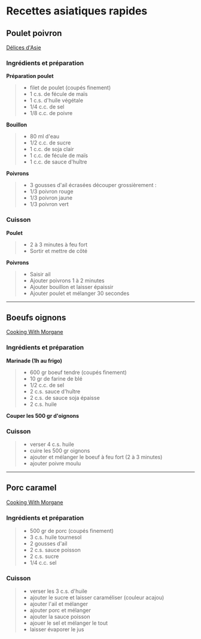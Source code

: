 # Recettes asiatiques rapides

## Poulet poivron

[Délices d'Asie](https://www.youtube.com/watch?v=52czuVXEg6M)

### Ingrédients et préparation

**Préparation poulet**

> - filet de poulet (coupés finement)
> - 1 c.s. de fécule de maïs
> - 1 c.s. d'huile végétale
> - 1/4 c.c. de sel
> - 1/8 c.c. de poivre

**Bouillon**

> - 80 ml d'eau
> - 1/2 c.c. de sucre
> - 1 c.c. de soja clair
> - 1 c.c. de fécule de maïs
> - 1 c.c. de sauce d'huître

**Poivrons**

> - 3 gousses d'ail écrasées
> découper grossièrement :
> - 1/3 poivron rouge
> - 1/3 poivron jaune
> - 1/3 poivron vert

### Cuisson

**Poulet**
> - 2 à 3 minutes à feu fort
> - Sortir et mettre de côté

**Poivrons**
> - Saisir ail
> - Ajouter poivrons 1 à 2 minutes
> - Ajouter bouillon et laisser épaissir
> - Ajouter poulet et mélanger 30 secondes

---


## Boeufs oignons

[Cooking With Morgane](https://www.youtube.com/watch?v=kSAhmnt5UaE)

### Ingrédients et préparation

**Marinade (1h au frigo)**

> - 600 gr boeuf tendre (coupés finement)
> - 10 gr de farine de blé
> - 1/2 c.c. de sel
> - 2 c.s. sauce d'huître
> - 2 c.s. de sauce soja épaisse
> - 2 c.s. huile

**Couper les 500 gr d'oignons**

### Cuisson 

> - verser 4 c.s. huile 
> - cuire les 500 gr oignons
> - ajouter et mélanger le boeuf à feu fort (2 à 3 minutes)
> - ajouter poivre moulu

---

## Porc caramel

[Cooking With Morgane](https://www.youtube.com/watch?v=rhp0VB1Xatg)

### Ingrédients et préparation

> - 500 gr de porc (coupés finement)
> - 3 c.s. huile tournesol
> - 2 gousses d'ail
> - 2 c.s. sauce poisson
> - 2 c.s. sucre
> - 1/4 c.c. sel

### Cuisson

> - verser les 3 c.s. d'huile
> - ajouter le sucre et laisser caraméliser (couleur acajou)
> - ajouter l'ail et mélanger 
> - ajouter porc et mélanger
> - ajouter la sauce poisson 
> - ajouer le sel et mélanger le tout
> - laisser évaporer le jus
